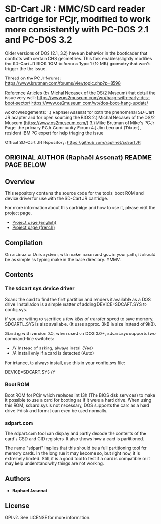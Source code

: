 # SD-Cart JR : MMC/SD card reader cartridge for PCjr, modified to work more consistently with PC-DOS 2.1 and PC-DOS 3.2

Older versions of DOS (2.1, 3.2) have an behavior in the bootloader that conflicts with certain CHS geometries. This fork enables/slightly modifies the SD-Cart JR BIOS ROM to force a Type 1 (10 MB) geometry that won't trigger the the issue.

Thread on the PCJr forums:
https://www.brutman.com/forums/viewtopic.php?p=8598

Reference Articles (by Michal Necasek of the OS/2 Museum) that detail the issue very well:
https://www.os2museum.com/wp/hang-with-early-dos-boot-sector/
https://www.os2museum.com/wp/dos-boot-hang-update/

Acknowledgements:
1.) Raphaël Assenat for both the phenomenal SD-Cart JR adapter and for open sourcing the BIOS
2.) Michal Necasek of the OS/2 Museum (https://www.os2museum.com/)
3.) Mike Brutman of Mike's PCJr Page, the primary PCJr Community Forum
4.) Jim Leonard (Trixter), resident IBM PC expert for help triaging the issue

Offical SD-Cart JR Repository: https://github.com/raphnet/sdcartJR

## ORIGINAL AUTHOR (Raphaël Assenat) README PAGE BELOW

## Overview

This repository contains the source code for the tools, boot ROM and device
driver for use with the SD-Cart JR cartridge.

For more information about this cartridge and how to use it, please visit the project page.

* [Project page (english)](https://www.raphnet.net/electronique/sdcartJR/index_en.php)
* [Project page (french)](https://www.raphnet.net/electronique/sdcartJR/index.php)

## Compilation

On a Linux or Unix system, with make, nasm and gcc in your path, it should be as simple
as typing make in the base directory. YMMV.

## Contents

### The sdcart.sys device driver

Scans the card to find the first partition and renders it available as a DOS drive.
Installation is a simple matter of adding DEVICE=SDCART.SYS to config.sys.

If you are willing to sacrifice a few kB/s of transfer speed to save memory, SDCARTL.SYS
is also available. (It uses approx. 3kB in size instead of 9kB).

Starting with version 0.5, when used on DOS 3.0+, sdcart.sys supports two command-line switches:

 * /Y  Instead of asking, always install (Yes)
 * /A  Install only if a card is detected (Auto)

For intance, to always install, use this in your config.sys file:

DEVICE=SDCART.SYS /Y

### Boot ROM

Boot ROM for PCjr which replaces int 13h (The BIOS disk services) to make it possible to use a card for booting as if it were a hard drive. When using this ROM, sdcard.sys is not necessary, DOS supports the card as a hard drive. Fdisk and format can even be used normally.


### sdpart.com

The sdpart.com tool can display and partly decode the contents of the card's CSD and CID registers.
It also shows how a card is partitioned.

The name "sdpart" implies that this should be a full partitioning tool for memory cards. In the long run it may become so, but right now, it is extremely limited. Still, it is a good tool to test if a card is compatible or it may help understand why things are not working.


## Authors

* **Raphael Assenat**


## License

GPLv2. See LICENSE for more information.
